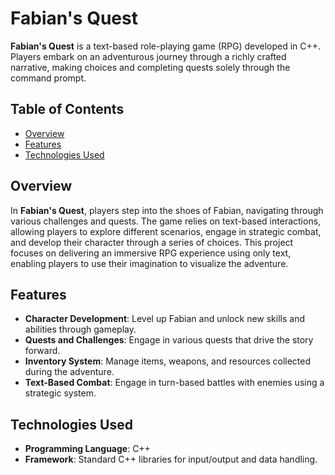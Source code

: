 # Fabian's Quest

**Fabian's Quest** is a text-based role-playing game (RPG) developed in C++. Players embark on an adventurous journey through a richly crafted narrative, making choices and completing quests solely through the command prompt.

## Table of Contents

- [Overview](#overview)
- [Features](#features)
- [Technologies Used](#technologies-used)

## Overview

In **Fabian's Quest**, players step into the shoes of Fabian, navigating through various challenges and quests. The game relies on text-based interactions, allowing players to explore different scenarios, engage in strategic combat, and develop their character through a series of choices. This project focuses on delivering an immersive RPG experience using only text, enabling players to use their imagination to visualize the adventure.

## Features

- **Character Development**: Level up Fabian and unlock new skills and abilities through gameplay.
- **Quests and Challenges**: Engage in various quests that drive the story forward.
- **Inventory System**: Manage items, weapons, and resources collected during the adventure.
- **Text-Based Combat**: Engage in turn-based battles with enemies using a strategic system.

## Technologies Used

- **Programming Language**: C++
- **Framework**: Standard C++ libraries for input/output and data handling.


